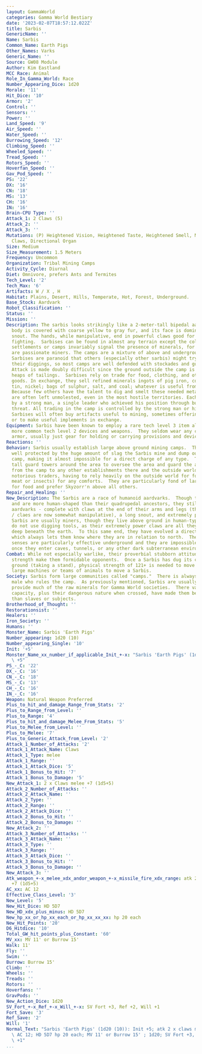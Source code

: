 ```yaml
---
layout: GammaWorld
categories: Gamma World Bestiary
date: '2023-02-07T18:57:12.022Z'
title: Sarbis
GenericName: ''
Name: Sarbis
Common_Name: Earth Pigs
Other_Names: Varks
Generic_Name: ''
Source: GW08 Module
Author: Kim Eastland
MCC Race: Animal
Role_In_Gamma_World: Race
Number_Appearing_Dice: 1d20
Morale: '11'
Hit_Dice: '10'
Armor: '2'
Control: ''
Sensors: ''
Power: ''
Land_Speed: '9'
Air_Speed: ''
Water_Speed: ''
Burrowing_Speed: '12'
Climbing_Speed: ''
Wheeled_Speed: ''
Tread_Speed: ''
Rotors_Speed: ''
Hoverfan_Speed: ''
Gav_Pod_Speed: ''
PS: '22'
DX: '16'
CN: '18'
MS: '13'
CH: '16'
IN: '16'
Brain-CPU Type: ''
Attack_1: 2 Claws (5)
Attack_2: ''
Attack_3: ''
Mutations: (P) Heightened Vision, Heightened Taste, Heightened Smell, Manipulative
  Claws, Directional Organ
Size: Medium
Size_Measurement: 1.5 Meters
Frequency: Uncommon
Organization: Tribal Mining Camps
Activity_Cycle: Diurnal
Diet: Omnivore, prefers Ants and Termites
Tech_Level: '2'
Tech_Max: '6'
Artifacts: W / X , H
Habitat: Plains, Desert, Hills, Temperate, Hot, Forest, Underground.
Base_Stock: Aardvark
Robot_Classification: ''
Status: ''
Mission: ''
Description: The sarbis looks strikingly like a 2-meter-tall bipedal aardvark. Its
  body is covered with coarse yellow to gray fur, and its face is dominated by a long
  snout. The hands, while manipulative, end in powerful claws good for digging and
  fighting.  Sarbises can be found in almost any terrain except the coldest. Their
  settlements or camps invariably signal the presence of minerals, for the sarbis
  are passionate miners. The camps are a mixture of above and underground constructions.
  Sarbises are paranoid that others (especially other sarbis) might try to "claim-jump"
  their diggings, so most camps are well defended with stockades and guard towers.
  Attack is made doubly difficult since the ground outside the camp is broken by jagged
  heaps of tailings.  Sarbises rely on trade for food, clothing, and other interesting
  goods. In exchange, they sell refined minerals ingots of pig iron, copper, lead,
  tin, nickel; bags of sulphur, salt, and coal; whatever is useful from the earth.
  Because few others have the talent to dig and smelt these needed metals, sarbises
  are often left unmolested, even in the most hostile territories. Each camp is ruled
  by a strong man, a single leader who achieved his position through bullying and
  threat. All trading in the camp is controlled by the strong man or his minions.
  Sarbises will often buy artifacts useful to mining, sometimes offering other artifacts
  or to make useful implements in exchange.
Equipment: Sarbis have been known to employ a rare tech level 3 item along with their
  more common tech level 2 devices and weapons.  They seldom wear any clothing or
  armor, usually just gear for holding or carrying provisions and devices.
Reactions: ''
Behavior: Sarbis usually establish large above ground mining camps.  There are very
  well protected by the huge amount of slag the Sarbis mine and dump out around the
  camp, making it almost impossible for a direct charge of any type.  They also construct
  tall guard towers around the area to oversee the area and guard the access roads
  from the camp to any other establishments there and the outside world.  Sarbis are
  notorious traders, having to rely heavily on the outside world for food (primarily
  meat or insects) for any comforts.  They are particularly fond of large insects
  for food and prefer Skyzorr'n above all others.
Repair_and_Healing: ''
New_Description: The Sarbis are a race of humanoid aardvarks.  Though they walk erect
  and are more human-shaped than their quadrupedal ancestors, they still are unmistakably
  aardvarks - complete with claws at the end of their arms and legs (though the hand
  / claes are now somewhat manipulative), a long snout, and extremely powerful body.  The
  Sarbis are usually miners, though they live above ground in human-type dwellings.  They
  do not use digging tools, as their extremely power claws are all they need to burrow
  deep beneath the earth.  To this same end, they have evolved a directional organ
  which always lets them know where they are in relation to north.  Their heightened
  senses are particularly effective underground and they are impossible to surprise
  once they enter caves, tunnels, or any other dark subterranean environments.
Combat: While not especially warlike, their proverbial stubborn attitudes and amazing
  strength make them formidable opponents.  Once a Sarbis has dug its claws into the
  ground (taking a stand), physical strength of 121+ is needed to move them.  It takes
  large machines or teams of animals to move a Sarbis.
Society: Sarbis form large communities called "camps."  There is always one dominate
  male who rules the camp.  As previously mentioned, Sarbis are usually miners and
  provide much of the raw minerals for Gamma World societies.  There value in this
  capacity, plus their dangerous nature when crossed, have made them better allies
  than slaves or subjects.
Brotherhood_of_Thought: ''
Restorationsist: ''
Healers: ''
Iron_Society: ''
Humans: ''
Monster_Name: Sarbis 'Earth Pigs'
Number_appearing: 1d20 (10)
Number_appearing_Single: '10'
Init: '+5'
Monster_Name_xx_number_if_applicable_Init_+-x: "Sarbis 'Earth Pigs' (1d20 (10)): Init\
  \ +5"
PS_-_C: '22'
DX_-_C: '16'
CN_-_C: '18'
MS_-_C: '13'
CH_-_C: '16'
IN_-_C: '16'
Weapon: Natural Weapon Preferred
Plus_to_hit_and_damage_Range_from_Stats: '2'
Plus_to_Range_from_Level: ''
Plus_to_Range: '4'
Plus_to_hit_and_damage_Melee_From_Stats: '5'
Plus_to_Melee_from_Level: ''
Plus_to_Melee: '7'
Plus_to_Generic_Attack_from_Level: '2'
Attack_1_Number_of_Attacks: '2'
Attack_1_Attack_Name: Claws
Attack_1_Type: melee
Attack_1_Range: ''
Attack_1_Attack_Dice: '5'
Attack_1_Bonus_to_Hit: '7'
Attack_1_Bonus_to_Damage: '5'
New_Attack_1: 2 x Claws melee +7 (1d5+5)
Attack_2_Number_of_Attacks: ''
Attack_2_Attack_Name: ''
Attack_2_Type: ''
Attack_2_Range: ''
Attack_2_Attack_Dice: ''
Attack_2_Bonus_to_Hit: ''
Attack_2_Bonus_to_Damage: ''
New_Attack_2: ''
Attack_3_Number_of_Attacks: ''
Attack_3_Attack_Name: ''
Attack_3_Type: ''
Attack_3_Range: ''
Attack_3_Attack_Dice: ''
Attack_3_Bonus_to_Hit: ''
Attack_3_Bonus_to_Damage: ''
New_Attack_3: ''
Atk_weapon_+-x_melee_xdx_andor_weapon_+-x_missile_fire_xdx_range: atk 2 x claws melee
  +7 (1d5+5)
AC_xx: AC 12
Effective_Class_Level: '3'
New_Level: '5'
New_Hit_Dice: HD 5D7
New_HD_xdx_plus_minus: HD 5D7
New_hp_xx_or_hp_xx_each_or_hp_xx_xx_xx: hp 20 each
New_Hit_Points: '20'
D6_Hitdice: '10'
Total_GW_hit_points_plus_Constant: '60'
MV_xx: MV 11' or Burrow 15'
Walk: 11'
Fly: ''
Swim: ''
Burrow: Burrow 15'
Climb: ''
Wheels: ''
Treads: ''
Rotors: ''
Hoverfans: ''
GravPods: ''
New_Action_Dice: 1d20
SV_Fort_+-x_Ref_+-x_Will_+-x: SV Fort +3, Ref +2, Will +1
Fort_Save: '3'
Ref_Save: '2'
Will: '1'
Normal_Text: "Sarbis 'Earth Pigs' (1d20 (10)): Init +5; atk 2 x claws melee +7 (1d5+5);\
  \ AC 12; HD 5D7 hp 20 each; MV 11' or Burrow 15' ; 1d20; SV Fort +3, Ref +2, Will\
  \ +1"
...
```

